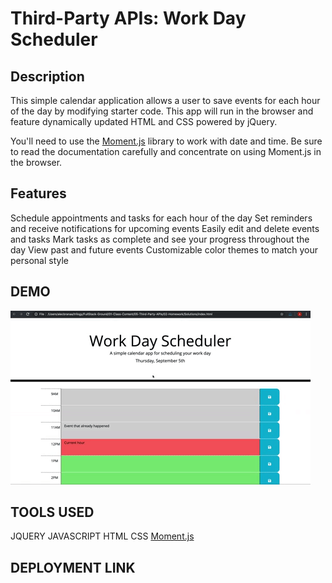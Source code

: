 # Third-Party APIs: Work Day Scheduler

## Description

This simple calendar application allows a user to save events for each hour of the day by modifying starter code. This app will run in the browser and feature dynamically updated HTML and CSS powered by jQuery.

You'll need to use the [Moment.js](https://momentjs.com/) library to work with date and time. Be sure to read the documentation carefully and concentrate on using Moment.js in the browser.

## Features

Schedule appointments and tasks for each hour of the day
Set reminders and receive notifications for upcoming events
Easily edit and delete events and tasks
Mark tasks as complete and see your progress throughout the day
View past and future events
Customizable color themes to match your personal style

## DEMO

![A user clicks on slots on the color-coded calendar and edits the events.](./images/05-third-party-apis-homework-demo.gif)


## TOOLS USED
JQUERY
JAVASCRIPT
HTML
CSS
[Moment.js](https://momentjs.com/)

## DEPLOYMENT LINK

